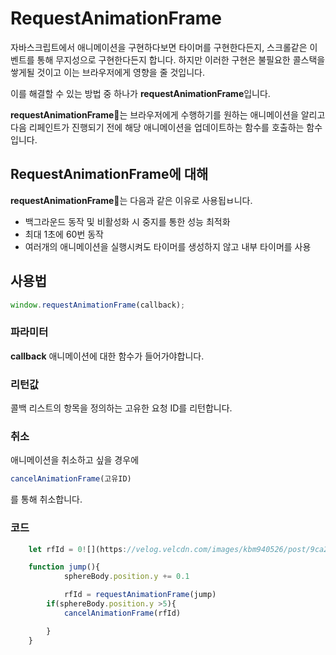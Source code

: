 # RequestAnimationFrame자바스크립트에서 애니메이션을 구현하다보면 타이머를 구현한다든지, 스크롤같은 이벤트를 통해 무지성으로 구현한다든지 합니다. 하지만 이러한 구현은 불필요한 콜스택을 쌓게될 것이고 이는 브라우저에게 영향을 줄 것입니다.이를 해결할 수 있는 방법 중 하나가 **requestAnimationFrame**입니다.**requestAnimationFrame**는 브라우저에게 수행하기를 원하는 애니메이션을 알리고 다음 리페인트가 진행되기 전에 해당 애니메이션을 업데이트하는 함수를 호출하는 함수입니다.## RequestAnimationFrame에 대해**requestAnimationFrame**는 다음과 같은 이유로 사용됩ㅂ니다.- 백그라운드 동작 및 비활성화 시 중지를 통한 성능 최적화- 최대 1초에 60번 동작- 여러개의 애니메이션을 실행시켜도 타이머를 생성하지 않고 내부 타이머를 사용## 사용법```jswindow.requestAnimationFrame(callback);```### 파라미터**callback**애니메이션에 대한 함수가 들어가야합니다.### 리턴값콜백 리스트의 항목을 정의하는 고유한 요청 ID를 리턴합니다.### 취소애니메이션을 취소하고 싶을 경우에```jscancelAnimationFrame(고유ID)```를 통해 취소합니다.### 코드```js    let rfId = 0![](https://velog.velcdn.com/images/kbm940526/post/9ca2407a-afd9-4b56-aad0-6a8854c1fc84/image.mov)    function jump(){            sphereBody.position.y += 0.1            rfId = requestAnimationFrame(jump)        if(sphereBody.position.y >5){            cancelAnimationFrame(rfId)        }    }```